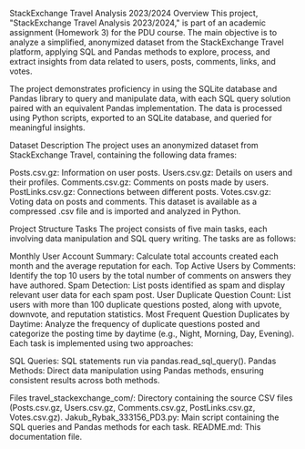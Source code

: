 StackExchange Travel Analysis 2023/2024
Overview
This project, "StackExchange Travel Analysis 2023/2024," is part of an academic assignment (Homework 3) for the PDU course. The main objective is to analyze a simplified, anonymized dataset from the StackExchange Travel platform, applying SQL and Pandas methods to explore, process, and extract insights from data related to users, posts, comments, links, and votes.

The project demonstrates proficiency in using the SQLite database and Pandas library to query and manipulate data, with each SQL query solution paired with an equivalent Pandas implementation. The data is processed using Python scripts, exported to an SQLite database, and queried for meaningful insights.

Dataset Description
The project uses an anonymized dataset from StackExchange Travel, containing the following data frames:

Posts.csv.gz: Information on user posts.
Users.csv.gz: Details on users and their profiles.
Comments.csv.gz: Comments on posts made by users.
PostLinks.csv.gz: Connections between different posts.
Votes.csv.gz: Voting data on posts and comments.
This dataset is available as a compressed .csv file and is imported and analyzed in Python.

Project Structure
Tasks
The project consists of five main tasks, each involving data manipulation and SQL query writing. The tasks are as follows:

Monthly User Account Summary: Calculate total accounts created each month and the average reputation for each.
Top Active Users by Comments: Identify the top 10 users by the total number of comments on answers they have authored.
Spam Detection: List posts identified as spam and display relevant user data for each spam post.
User Duplicate Question Count: List users with more than 100 duplicate questions posted, along with upvote, downvote, and reputation statistics.
Most Frequent Question Duplicates by Daytime: Analyze the frequency of duplicate questions posted and categorize the posting time by daytime (e.g., Night, Morning, Day, Evening).
Each task is implemented using two approaches:

SQL Queries: SQL statements run via pandas.read_sql_query().
Pandas Methods: Direct data manipulation using Pandas methods, ensuring consistent results across both methods.

Files
travel_stackexchange_com/: Directory containing the source CSV files (Posts.csv.gz, Users.csv.gz, Comments.csv.gz, PostLinks.csv.gz, Votes.csv.gz).
Jakub_Rybak_333156_PD3.py: Main script containing the SQL queries and Pandas methods for each task.
README.md: This documentation file.
